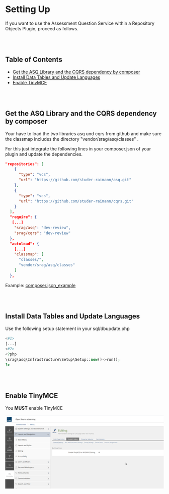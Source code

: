 # Setting Up

If you want to use the Assessment Question Service within a Repository Objects Plugin, proceed as follows.

<br>
<br>


## Table of Contents
- [Get the ASQ Library and the CQRS dependency by composer](#get-the-asq-library-and-the-cqrs-dependency-by-composer)
- [Install Data Tables and Update Languages](#install-data-tables-and-update-languages) 
- [Enable TinyMCE](#enable-tinymce)
    
<br>
<br>


## Get the ASQ Library and the CQRS dependency by composer
Your have to load the two libraries asq und cqrs from github and make sure the classmap includes the directory "vendor/srag/asq/classes" .

For this just integrate the following lines in your composer.json of your plugin and update the dependencies.

```json
"repositories": [
    {
      "type": "vcs",
      "url": "https://github.com/studer-raimann/asq.git"
    },
    {
      "type": "vcs",
      "url": "https://github.com/studer-raimann/cqrs.git"
    }
  ],
  "require": {
   [...]
    "srag/asq": "dev-review",
    "srag/cqrs": "dev-review"
  },
  "autoload": {
    [...]
    "classmap": [
      "classes/",
      "vendor/srag/asq/classes"
    ]
  },
```

Example: [composer.json_example](composer.json_example)
    
<br>
<br>


## Install Data Tables and Update Languages
Use the following setup statement in your sql/dbupdate.php
```php
<#1>
[...]
<#2>
<?php
\srag\asq\Infrastructure\Setup\Setup::new()->run();
?>
```

<br>
<br>


## Enable TinyMCE
You **MUST** enable TinyMCE
   
![](enable_tiny_mce.png) 




